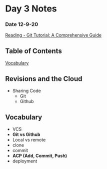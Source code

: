 # Day 3 Notes
### Date 12-9-20

[Reading - Git Tutorial: A Comprehensive Guide](https://blog.udemy.com/git-tutorial-a-comprehensive-guide/)

## Table of Contents
[Vocabulary](#vocabulary)

## Revisions and the Cloud

- Sharing Code
  - Git
  - Github


## Vocabulary
- VCS
- **Git vs Github**
- Local vs remote
- clone
- commit
- **ACP (Add, Commit, Push)**
- deployment
